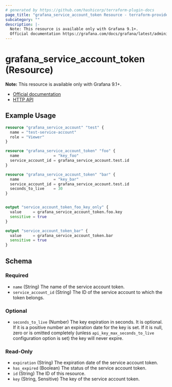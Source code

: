 ```yaml
---
# generated by https://github.com/hashicorp/terraform-plugin-docs
page_title: "grafana_service_account_token Resource - terraform-provider-grafana"
subcategory: ""
description: |-
  Note: This resource is available only with Grafana 9.1+.
  Official documentation https://grafana.com/docs/grafana/latest/administration/service-accounts/HTTP API https://grafana.com/docs/grafana/latest/developers/http_api/serviceaccount/#service-account-api
---
```


# grafana_service_account_token (Resource)

**Note:** This resource is available only with Grafana 9.1+.

* [Official documentation](https://grafana.com/docs/grafana/latest/administration/service-accounts/)
* [HTTP API](https://grafana.com/docs/grafana/latest/developers/http_api/serviceaccount/#service-account-api)

## Example Usage

```terraform
resource "grafana_service_account" "test" {
  name = "test-service-account"
  role = "Viewer"
}

resource "grafana_service_account_token" "foo" {
  name               = "key_foo"
  service_account_id = grafana_service_account.test.id
}

resource "grafana_service_account_token" "bar" {
  name               = "key_bar"
  service_account_id = grafana_service_account.test.id
  seconds_to_live    = 30
}


output "service_account_token_foo_key_only" {
  value     = grafana_service_account_token.foo.key
  sensitive = true
}

output "service_account_token_bar" {
  value     = grafana_service_account_token.bar
  sensitive = true
}
```

<!-- schema generated by tfplugindocs -->
## Schema

### Required

- `name` (String) The name of the service account token.
- `service_account_id` (String) The ID of the service account to which the token belongs.

### Optional

- `seconds_to_live` (Number) The key expiration in seconds. It is optional. If it is a positive number an expiration date for the key is set. If it is null, zero or is omitted completely (unless `api_key_max_seconds_to_live` configuration option is set) the key will never expire.

### Read-Only

- `expiration` (String) The expiration date of the service account token.
- `has_expired` (Boolean) The status of the service account token.
- `id` (String) The ID of this resource.
- `key` (String, Sensitive) The key of the service account token.
